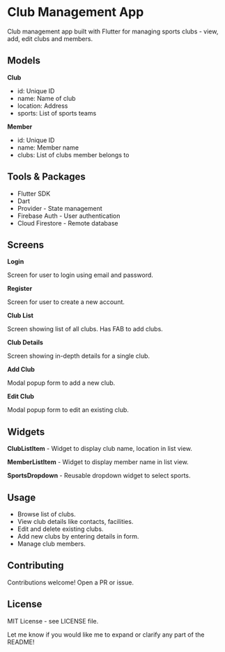 # Club Management App

Club management app built with Flutter for managing sports clubs - view, add, edit clubs and members.

## Models

**Club**

- id: Unique ID
- name: Name of club
- location: Address 
- sports: List of sports teams  

**Member**

- id: Unique ID  
- name: Member name
- clubs: List of clubs member belongs to

## Tools & Packages

- Flutter SDK
- Dart
- Provider - State management
- Firebase Auth - User authentication
- Cloud Firestore - Remote database

## Screens

**Login**

Screen for user to login using email and password.

**Register** 

Screen for user to create a new account.

**Club List** 

Screen showing list of all clubs. Has FAB to add clubs.

**Club Details**

Screen showing in-depth details for a single club.

**Add Club** 

Modal popup form to add a new club.

**Edit Club**

Modal popup form to edit an existing club.

## Widgets

**ClubListItem** - Widget to display club name, location in list view.

**MemberListItem** - Widget to display member name in list view.

**SportsDropdown** - Reusable dropdown widget to select sports.

## Usage

- Browse list of clubs.
- View club details like contacts, facilities.
- Edit and delete existing clubs.
- Add new clubs by entering details in form.
- Manage club members.

## Contributing

Contributions welcome! Open a PR or issue.

## License 

MIT License - see LICENSE file.

Let me know if you would like me to expand or clarify any part of the README!